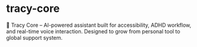 # tracy-core
🧠 Tracy Core – AI-powered assistant built for accessibility, ADHD workflow, and real-time voice interaction. Designed to grow from personal tool to global support system.
